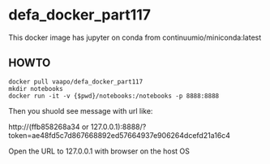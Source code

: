 # defa_docker_part117
This docker image has jupyter on conda from continuumio/miniconda:latest

## HOWTO
```code
docker pull vaapo/defa_docker_part117
mkdir notebooks
docker run -it -v {$pwd}/notebooks:/notebooks -p 8888:8888 
```
Then you shuold see message with url like:

http://(ffb858268a34 or 127.0.0.1):8888/?token=ae48fd5c7d867668892ed57664937e906264dcefd21a16c4

Open the URL to 127.0.0.1 with browser on the host OS